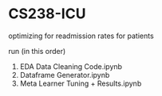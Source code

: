 # CS238-ICU
optimizing for readmission rates for patients

run (in this order)
1. EDA Data Cleaning Code.ipynb 
2. Dataframe Generator.ipynb
3. Meta Learner Tuning + Results.ipynb
